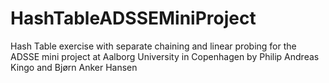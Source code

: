 # HashTableADSSEMiniProject
Hash Table exercise with separate chaining and linear probing for the ADSSE mini project at Aalborg University in Copenhagen by Philip Andreas Kingo and Bjørn Anker Hansen
